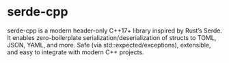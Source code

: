# serde-cpp
serde-cpp is a modern header-only C++17+ library inspired by Rust’s Serde. It enables zero-boilerplate serialization/deserialization of structs to TOML, JSON, YAML, and more. Safe (via std::expected/exceptions), extensible, and easy to integrate with modern C++ projects.
